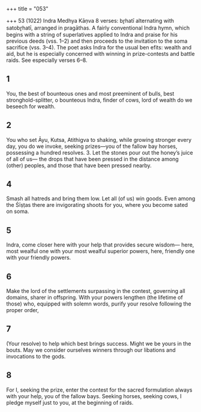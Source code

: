 +++
title = "053"

+++
53 (1022) Indra
Medhya Kāṇva
8 verses: br̥hatī alternating with satobr̥hatī, arranged in pragāthas.
A fairly conventional Indra hymn, which begins with a string of superlatives  applied to Indra and praise for his previous deeds (vss. 1–2) and then proceeds to  the invitation to the soma sacrifice (vss. 3–4). The poet asks Indra for the usual ben efits: wealth and aid, but he is especially concerned with winning in prize-contests  and battle raids. See especially verses 6–8.
## 1
You, the best of bounteous ones and most preeminent of bulls,
best stronghold-splitter, o bounteous Indra, finder of cows, lord of
wealth do we beseech for wealth.
## 2
You who set Āyu, Kutsa, Atithigva to shaking, while growing stronger  every day,
you do we invoke, seeking prizes—you of the fallow bay horses,
possessing a hundred resolves. 3. Let the stones pour out the honey’s juice of all of us—
the drops that have been pressed in the distance among (other) peoples,  and those that have been pressed nearby.
## 4
Smash all hatreds and bring them low. Let all (of us) win goods.
Even among the Śīṣṭas there are invigorating shoots for you, where you  become sated on soma.
## 5
Indra, come closer here with your help that provides secure wisdom— here, most wealful one with your most wealful superior powers, here,  friendly one with your friendly powers.
## 6
Make the lord of the settlements surpassing in the contest, governing all  domains, sharer in offspring.
With your powers lengthen (the lifetime of those) who, equipped with  solemn words, purify your resolve following the proper order,
## 7
(Your resolve) to help which best brings success. Might we be yours in  the bouts.
May we consider ourselves winners through our libations and
invocations to the gods.
## 8
For I, seeking the prize, enter the contest for the sacred formulation  always with your help, you of the fallow bays.
Seeking horses, seeking cows, I pledge myself just to you, at the
beginning of raids.